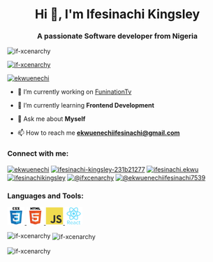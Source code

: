 <h1 align="center">Hi 👋, I'm Ifesinachi Kingsley</h1>
<h3 align="center">A passionate Software developer from Nigeria</h3>

<p align="left"> <img src="https://komarev.com/ghpvc/?username=if-xcenarchy&label=Profile%20views&color=0e75b6&style=flat" alt="if-xcenarchy" /> </p>

<p align="left"> <a href="https://github.com/ryo-ma/github-profile-trophy"><img src="https://github-profile-trophy.vercel.app/?username=if-xcenarchy" alt="if-xcenarchy" /></a> </p>

<p align="left"> <a href="https://twitter.com/ekwuenechi" target="blank"><img src="https://img.shields.io/twitter/follow/ekwuenechi?logo=twitter&style=for-the-badge" alt="ekwuenechi" /></a> </p>

- 🔭 I’m currently working on [FuninationTv](FuninationTv.com)

- 🌱 I’m currently learning **Frontend Development**

- 💬 Ask me about **Myself**

- 📫 How to reach me **ekwuenechiifesinachi@gmail.com**

<h3 align="left">Connect with me:</h3>
<p align="left">
<a href="https://twitter.com/ekwuenechi" target="blank"><img align="center" src="https://raw.githubusercontent.com/rahuldkjain/github-profile-readme-generator/master/src/images/icons/Social/twitter.svg" alt="ekwuenechi" height="30" width="40" /></a>
<a href="https://linkedin.com/in/ifesinachi-kingsley-231b21277" target="blank"><img align="center" src="https://raw.githubusercontent.com/rahuldkjain/github-profile-readme-generator/master/src/images/icons/Social/linked-in-alt.svg" alt="ifesinachi-kingsley-231b21277" height="30" width="40" /></a>
<a href="https://fb.com/ifesinachi.ekwu" target="blank"><img align="center" src="https://raw.githubusercontent.com/rahuldkjain/github-profile-readme-generator/master/src/images/icons/Social/facebook.svg" alt="ifesinachi.ekwu" height="30" width="40" /></a>
<a href="https://instagram.com/ifesinachikingsley" target="blank"><img align="center" src="https://raw.githubusercontent.com/rahuldkjain/github-profile-readme-generator/master/src/images/icons/Social/instagram.svg" alt="ifesinachikingsley" height="30" width="40" /></a>
<a href="https://medium.com/@ifxcenarchy" target="blank"><img align="center" src="https://raw.githubusercontent.com/rahuldkjain/github-profile-readme-generator/master/src/images/icons/Social/medium.svg" alt="@ifxcenarchy" height="30" width="40" /></a>
<a href="https://www.youtube.com/c/@ekwuenechiifesinachi7539" target="blank"><img align="center" src="https://raw.githubusercontent.com/rahuldkjain/github-profile-readme-generator/master/src/images/icons/Social/youtube.svg" alt="@ekwuenechiifesinachi7539" height="30" width="40" /></a>
</p>

<h3 align="left">Languages and Tools:</h3>
<p align="left"> <a href="https://www.w3schools.com/css/" target="_blank" rel="noreferrer"> <img src="https://raw.githubusercontent.com/devicons/devicon/master/icons/css3/css3-original-wordmark.svg" alt="css3" width="40" height="40"/> </a> <a href="https://www.w3.org/html/" target="_blank" rel="noreferrer"> <img src="https://raw.githubusercontent.com/devicons/devicon/master/icons/html5/html5-original-wordmark.svg" alt="html5" width="40" height="40"/> </a> <a href="https://developer.mozilla.org/en-US/docs/Web/JavaScript" target="_blank" rel="noreferrer"> <img src="https://raw.githubusercontent.com/devicons/devicon/master/icons/javascript/javascript-original.svg" alt="javascript" width="40" height="40"/> </a> <a href="https://reactjs.org/" target="_blank" rel="noreferrer"> <img src="https://raw.githubusercontent.com/devicons/devicon/master/icons/react/react-original-wordmark.svg" alt="react" width="40" height="40"/> </a> </p>

<p><img align="left" src="https://github-readme-stats.vercel.app/api/top-langs?username=if-xcenarchy&show_icons=true&locale=en&layout=compact" alt="if-xcenarchy" /></p>

<p>&nbsp;<img align="center" src="https://github-readme-stats.vercel.app/api?username=if-xcenarchy&show_icons=true&locale=en" alt="if-xcenarchy" /></p>

<p><img align="center" src="https://github-readme-streak-stats.herokuapp.com/?user=if-xcenarchy&" alt="if-xcenarchy" /></p>
